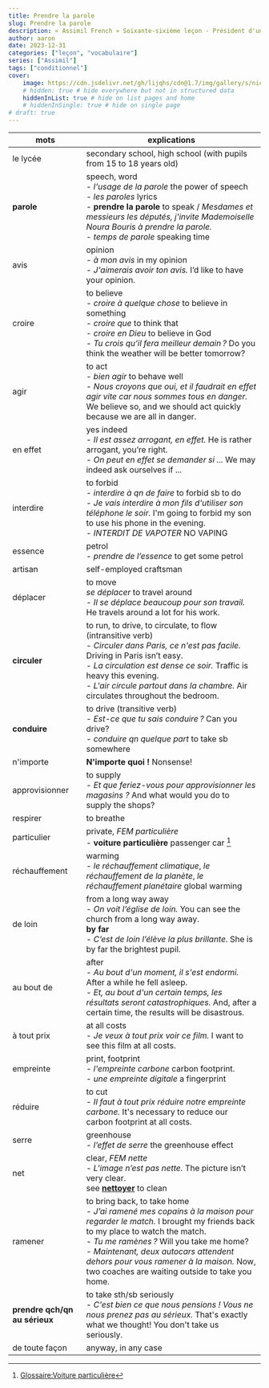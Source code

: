 ```yaml
---
title: Prendre la parole
slug: Prendre la parole
description: « Assimil French » Soixante-sixième leçon - Président d'un jour
author: aaron
date: 2023-12-31
categories: ["leçon", "vocabulaire"]
series: ["Assimil"]
tags: ["conditionnel"]
cover: 
    image: https://cdn.jsdelivr.net/gh/lijqhs/cdn@1.7/img/gallery/s/nick-baker-VuPIUePS_vU-unsplash.jpg
    # hidden: true # hide everywhere but not in structured data
    hiddenInList: true # hide on list pages and home
    # hiddenInSingle: true # hide on single page
# draft: true
---
```



| mots | explications |
| ---- | ---- | 
| le lycée | secondary school, high school (with pupils from 15 to 18 years old) | 
| **parole** | speech, word </br> - *l'usage de la parole* the power of speech </br> - *les paroles* lyrics </br> - **prendre la parole** to speak / *Mesdames et messieurs les députés, j'invite Mademoiselle Noura Bouris à prendre la parole.* </br> - *temps de parole* speaking time | 
| avis | opinion </br> - *à mon avis* in my opinion </br> - *J'aimerais avoir ton avis.* I’d like to have your opinion. | 
| croire | to believe </br> - *croire à quelque chose* to believe in something </br> - *croire que* to think that </br> - *croire en Dieu* to believe in God </br> - *Tu crois qu'il fera meilleur demain ?* Do you think the weather will be better tomorrow? | 
| agir | to act </br> - *bien agir* to behave well </br> - *Nous croyons que oui, et il faudrait en effet agir vite car nous sommes tous en danger.* We believe so, and we should act quickly because we are all in danger. | 
| en effet | yes indeed </br> - *Il est assez arrogant, en effet.* He is rather arrogant, you’re right. </br> - *On peut en effet se demander si ...* We may indeed ask ourselves if ... | 
| interdire | to forbid </br> - *interdire à qn de faire* to forbid sb to do </br> - *Je vais interdire à mon fils d'utiliser son téléphone le soir.* I'm going to forbid my son to use his phone in the evening. </br> - *INTERDIT DE VAPOTER* NO VAPING | 
| essence | petrol </br> - *prendre de l’essence* to get some petrol | 
| artisan | self-employed craftsman | 
| déplacer | to move </br> *se déplacer* to travel around </br> - *Il se déplace beaucoup pour son travail.* He travels around a lot for his work. | 
| **circuler** | to run, to drive, to circulate, to flow (intransitive verb) </br> - *Circuler dans Paris, ce n'est pas facile.* Driving in Paris isn’t easy. </br> - *La circulation est dense ce soir.* Traffic is heavy this evening. </br> - *L'air circule partout dans la chambre.* Air circulates throughout the bedroom. | 
| **conduire** | to drive (transitive verb) </br> - *Est-ce que tu sais conduire ?* Can you drive? </br> - *conduire qn quelque part* to take sb somewhere | 
| n'importe | **N'importe quoi !** Nonsense! | 
| approvisionner | to supply </br> - *Et que feriez-vous pour approvisionner les magasins ?* And what would you do to supply the shops? | 
| respirer | to breathe | 
| particulier | private, *FEM particulière* </br> - **voiture particulière** passenger car [^1] | 
| réchauffement | warming </br> - *le réchauffement climatique*, *le réchauffement de la planète*, *le réchauffement planétaire* global warming | 
| de loin | from a long way away </br> - *On voit l’église de loin.* You can see the church from a long way away. </br> **by far** </br> - *C’est de loin l’élève la plus brillante.* She is by far the brightest pupil. | 
| au bout de | after </br> - *Au bout d'un moment, il s'est endormi.* After a while he fell asleep. </br> - *Et, au bout d'un certain temps, les résultats seront catastrophiques.* And, after a certain time, the results will be disastrous. | 
| à tout prix | at all costs </br> - *Je veux à tout prix voir ce film.* I want to see this film at all costs. | 
| empreinte | print, footprint </br> - *l'empreinte carbone* carbon footprint. </br> - *une empreinte digitale* a fingerprint | 
| réduire | to cut </br> - *Il faut à tout prix réduire notre empreinte carbone.* It's necessary to reduce our carbon footprint at all costs. | 
| serre | greenhouse </br> - *l’effet de serre* the greenhouse effect | 
| net | clear, *FEM nette* </br> - *L'image n’est pas nette.* The picture isn’t very clear. </br> see [**nettoyer**](https://www.collinsdictionary.com/dictionary/french-english/nettoyer) to clean | 
| ramener | to bring back, to take home </br> - *J’ai ramené mes copains à la maison pour regarder le match.* I brought my friends back to my place to watch the match. </br> - *Tu me ramènes ?* Will you take me home? </br> - *Maintenant, deux autocars attendent dehors pour vous ramener à la maison.* Now, two coaches are waiting outside to take you home. | 
| **prendre qch/qn au sérieux** | to take sth/sb seriously </br> - *C'est bien ce que nous pensions ! Vous ne nous prenez pas au sérieux.* That's exactly what we thought! You don't take us seriously. | 
| de toute façon | anyway, in any case | 

[^1]: [Glossaire:Voiture particulière](https://ec.europa.eu/eurostat/statistics-explained/index.php?title=Glossary:Passenger_car/fr)